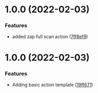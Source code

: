 # 1.0.0 (2022-02-03)


### Features

* added zap full scan action ([7ff8ef9](https://github.com/awazevr/zap-fullscan-action/commit/7ff8ef913aaea880d93961e57e47d7a1df269190))

# 1.0.0 (2022-02-03)


### Features

* Adding basic action template ([19ff671](https://github.com/awazevr/basic-action-template/commit/19ff67196f8973a3b1fb181a9909101d013eda86))
